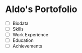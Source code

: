 # Aldo's Portofolio

- [ ] Biodata
- [ ] Skills
- [ ] Work Experience
- [ ] Education
- [ ] Achievements 
